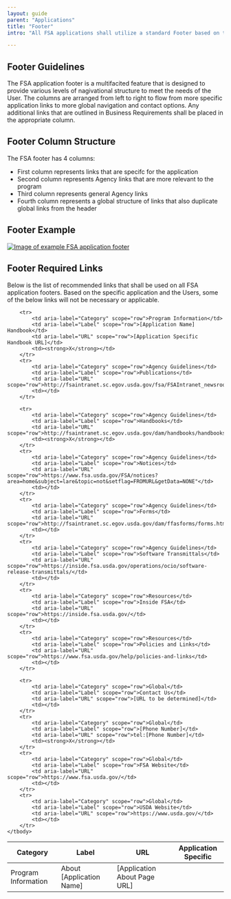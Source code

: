 ```yaml
---
layout: guide
parent: "Applications"
title: "Footer"
intro: "All FSA applications shall utilize a standard Footer based on the below specifications. The links in the below table are required for all FSA applications. Additional links that are specific to individual applications can be appended in the appropriate category column."

---
```


## Footer Guidelines

The FSA application footer is a multifacited feature that is designed to provide various levels of nagivational structure to meet the needs of the User. The columns are arranged from left to right to flow from more specific application links to more global navigation and contact options. Any additional links that are outlined in Business Requirements shall be placed in the appropriate column.


## Footer Column Structure

The FSA footer has 4 columns:

 * First column represents links that are specifc for the application
 * Second column represents Agency links that are more relevant to the program
 * Third column represents general Agency links
 * Fourth column represents a global structure of links that also duplicate global links from the header

## Footer Example

<a href="{{ site.baseurl }}img/subcategories/applications/footer1.jpg" target="_blank"><img src="{{ site.baseurl }}img/subcategories/applications/footer1.jpg" alt="Image of example FSA application footer"></a>


## Footer Required Links

Below is the list of recommended links that shall be used on all FSA application footers. Based on the specific application and the Users, some of the below links will not be necessary or applicable.

<table class="fsa-table fsa-table--responsive">
    <thead>
        <tr>
            <th scope="col">Category</th>
            <th scope="col">Label</th>
            <th scope="col">URL</th>
            <th scope="col">Application Specific</th>
        </tr>
    </thead>
    <tbody>
        <tr>
            <td aria-label="Category" scope="row">Program Information</td>
            <td aria-label="Label" scope="row">About [Application Name]</td>
            <td aria-label="URL" scope="row">[Application About Page URL]</td>
            <td></td>
        </tr>

        <tr>
            <td aria-label="Category" scope="row">Program Information</td>
            <td aria-label="Label" scope="row">[Application Name] Handbook</td>
            <td aria-label="URL" scope="row">[Application Specific Handbook URL]</td>
            <td><strong>X</strong></td>
        </tr>
        <tr>
            <td aria-label="Category" scope="row">Agency Guidelines</td>
            <td aria-label="Label" scope="row">Publications</td>
            <td aria-label="URL" scope="row">http://fsaintranet.sc.egov.usda.gov/fsa/FSAIntranet_newsroom.html</td>
            <td></td>
        </tr>

        <tr>
            <td aria-label="Category" scope="row">Agency Guidelines</td>
            <td aria-label="Label" scope="row">Handbooks</td>
            <td aria-label="URL" scope="row">http://fsaintranet.sc.egov.usda.gov/dam/handbooks/handbooks.asp</td>
            <td><strong>X</strong></td>
        </tr>
        <tr>
            <td aria-label="Category" scope="row">Agency Guidelines</td>
            <td aria-label="Label" scope="row">Notices</td>
            <td aria-label="URL" scope="row">https://www.fsa.usda.gov/FSA/notices?area=home&subject=lare&topic=not&setflag=FROMURL&getData=NONE"</td>
            <td></td>
        </tr>
        <tr>
            <td aria-label="Category" scope="row">Agency Guidelines</td>
            <td aria-label="Label" scope="row">Forms</td>
            <td aria-label="URL" scope="row">http://fsaintranet.sc.egov.usda.gov/dam/ffasforms/forms.html</td>
            <td></td>
        </tr>
        <tr>
            <td aria-label="Category" scope="row">Agency Guidelines</td>
            <td aria-label="Label" scope="row">Software Transmittals</td>
            <td aria-label="URL" scope="row">https://inside.fsa.usda.gov/operations/ocio/software-release-transmittals/</td>
            <td></td>
        </tr>
        <tr>
            <td aria-label="Category" scope="row">Resources</td>
            <td aria-label="Label" scope="row">Inside FSA</td>
            <td aria-label="URL" scope="row">https://inside.fsa.usda.gov/</td>
            <td></td>
        </tr>
        <tr>
            <td aria-label="Category" scope="row">Resources</td>
            <td aria-label="Label" scope="row">Policies and Links</td>
            <td aria-label="URL" scope="row">https://www.fsa.usda.gov/help/policies-and-links</td>
            <td></td>
        </tr>

        <tr>
            <td aria-label="Category" scope="row">Global</td>
            <td aria-label="Label" scope="row">Contact Us</td>
            <td aria-label="URL" scope="row">[URL to be determined]</td>
            <td></td>
        </tr>
        <tr>
            <td aria-label="Category" scope="row">Global</td>
            <td aria-label="Label" scope="row">[Phone Number]</td>
            <td aria-label="URL" scope="row">tel:[Phone Number]</td>
            <td><strong>X</strong></td>
        </tr>
        <tr>
            <td aria-label="Category" scope="row">Global</td>
            <td aria-label="Label" scope="row">FSA Website</td>
            <td aria-label="URL" scope="row">https://www.fsa.usda.gov/</td>
            <td></td>
        </tr>
        <tr>
            <td aria-label="Category" scope="row">Global</td>
            <td aria-label="Label" scope="row">USDA Website</td>
            <td aria-label="URL" scope="row">https://www.usda.gov/</td>
            <td></td>
        </tr>
    </tbody>
</table>



